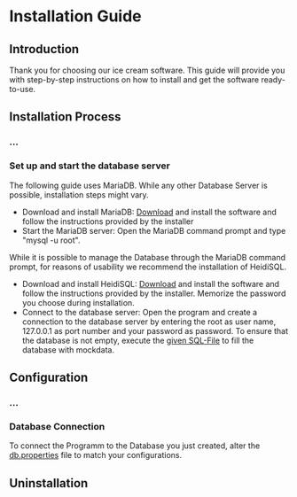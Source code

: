 # Installation Guide

## Introduction
Thank you for choosing our ice cream software. This guide will provide you with step-by-step instructions on how to install and get the software ready-to-use.

## Installation Process
### ...
### Set up and start the database server
The following guide uses MariaDB. While any other Database Server is possible, installation steps might vary.
* Download and install MariaDB: [Download](https://mariadb.org/download/?t=mariadb&p=mariadb&r=11.1.0&os=windows&cpu=x86_64&pkg=msi&m=hs-esslingen) and install the software and follow the instructions provided by the installer
* Start the MariaDB server: Open the MariaDB command prompt and type "mysql -u root".

While it is possible to manage the Database through the MariaDB command prompt, for reasons of usability we recommend the installation of HeidiSQL.
* Download and install HeidiSQL: [Download](https://www.heidisql.com/download.php) and install the software and follow the instructions provided by the installer. Memorize the password you choose during installation.
* Connect to the database server: Open the program and create a connection to the database server by entering the root as user name, 127.0.0.1 as port number and your password as password. 
 To ensure that the database is not empty, execute the [given SQL-File](https://github.com/tomheyden/ATdIT_Gelatelli/blob/ReadMe/eiscafegelatelli_query.sql) to fill the database with mockdata.

## Configuration
### ...
### Database Connection
To connect the Programm to the Database you just created, alter the [db.properties](https://github.com/tomheyden/ATdIT_Gelatelli/blob/ReadMe/Implementation/src/main/resources/db.properties) file to match your configurations.

## Uninstallation
